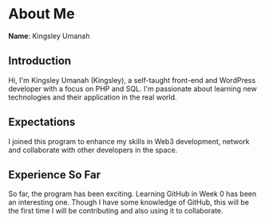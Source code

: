 # About Me

**Name**: Kingsley Umanah

## Introduction
Hi, I'm Kingsley Umanah (Kingsley), a self-taught front-end and WordPress developer with a focus on PHP and SQL. I'm passionate about learning new technologies and their application in the real world.

## Expectations
I joined this program to enhance my skills in Web3 development, network and collaborate with other developers in the space.

## Experience So Far
So far, the program has been exciting. Learning GitHub in Week 0 has been an interesting one. Though I have some knowledge of GitHub, this will be the first time I will be contributing and also using it to collaborate.